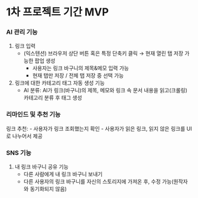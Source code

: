 # 1차 프로젝트 기간 MVP

### AI 관리 기능

1. 링크 입력
    - (익스텐션) 브라우저 상단 버튼 혹은 특정 단축키 클릭 → 현재 열린 탭 저장 가능한 팝업 생성
        - 사용자는 링크 바구니의 제목&메모 입력 가능
        - 현재 탭만 저장 / 전체 탭 저장 중 선택 가능
2. 링크에 대한 카테고리 태그 자동 생성 기능
    - AI 분류: AI가 링크(바구니)의 제목, 메모와 링크 속 문서 내용을 읽고(크롤링) 카테고리 분류 후 태그 생성

### 리마인드 및 추천 기능

링크 추천:
    - 사용자가 링크 조회했는지 확인
    - 사용자가 읽은 링크, 읽지 않은 링크를 UI로 나누어서 제공

### SNS 기능

1. 내 링크 바구니 공유 기능
    - 다른 사람에게 내 링크 바구니 보내기
    - 다른 사용자의 링크 바구니를 자신의 스토리지에 가져온 후, 수정 가능(원작자와 동기화되지 않음)
